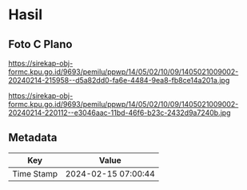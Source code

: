# Hasil

## Foto C Plano

https://sirekap-obj-formc.kpu.go.id/9693/pemilu/ppwp/14/05/02/10/09/1405021009002-20240214-215958--d5a82dd0-fa6e-4484-9ea8-fb8ce14a201a.jpg

https://sirekap-obj-formc.kpu.go.id/9693/pemilu/ppwp/14/05/02/10/09/1405021009002-20240214-220112--e3046aac-11bd-46f6-b23c-2432d9a7240b.jpg


## Metadata

| Key        | Value               |
| ---------- | ------------------- |
| Time Stamp | 2024-02-15 07:00:44 |



